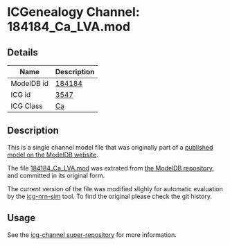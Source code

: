 # ICGenealogy Channel: 184184\_Ca\_LVA.mod

## Details

Name | Description
---- | -----------
ModelDB id | [184184](http://senselab.med.yale.edu/ModelDB/ShowModel.cshtml?model=184184)
ICG id | [3547](http://icg.neurotheory.ox.ac.uk/channels/3/3547)
ICG Class | [Ca](http://icg.neurotheory.ox.ac.uk/channels/3)

## Description

This is a single channel model file that was originally part of a [published model on the ModelDB website](http://senselab.med.yale.edu/mModelDB/ShowModel.cshtml?model=184184).


The file [184184\_Ca\_LVA.mod](184184_Ca_LVA.mod) was extrated from [the ModelDB repository](http://senselab.med.yale.edu/ModelDB/ShowModel.cshtml?model=184184), and committed in its original form.

The current version of the file was modified slighly for automatic evaluation by the [icg-nrn-sim](https://github.com/icgenealogy/icg-nrn-sim) tool. To find the original please check the git history.


## Usage

See the [icg-channel super-repository](https://github.com/icgenealogy/icg-channels) for more information.